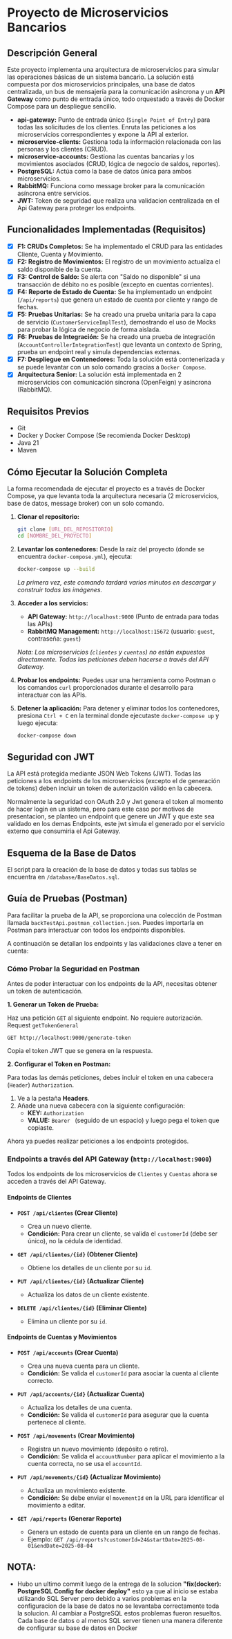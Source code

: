 # Proyecto de Microservicios Bancarios

## Descripción General

Este proyecto implementa una arquitectura de microservicios para simular las operaciones básicas de un sistema bancario. La solución está compuesta por dos microservicios principales, una base de datos centralizada, un bus de mensajería para la comunicación asíncrona y un **API Gateway** como punto de entrada único, todo orquestado a través de Docker Compose para un despliegue sencillo.

*   **api-gateway:** Punto de entrada único (`Single Point of Entry`) para todas las solicitudes de los clientes. Enruta las peticiones a los microservicios correspondientes y expone la API al exterior.
*   **microservice-clients:** Gestiona toda la información relacionada con las personas y los clientes (CRUD).
*   **microservice-accounts:** Gestiona las cuentas bancarias y los movimientos asociados (CRUD, lógica de negocio de saldos, reportes).
*   **PostgreSQL:** Actúa como la base de datos única para ambos microservicios.
*   **RabbitMQ:** Funciona como message broker para la comunicación asíncrona entre servicios.
*   **JWT:** Token de seguridad que realiza una validacion centralizada en el Api Gateway para proteger los endpoints.

## Funcionalidades Implementadas (Requisitos)

-   [x] **F1: CRUDs Completos:** Se ha implementado el CRUD para las entidades Cliente, Cuenta y Movimiento.
-   [x] **F2: Registro de Movimientos:** El registro de un movimiento actualiza el saldo disponible de la cuenta.
-   [x] **F3: Control de Saldo:** Se alerta con "Saldo no disponible" si una transacción de débito no es posible (excepto en cuentas corrientes).
-   [x] **F4: Reporte de Estado de Cuenta:** Se ha implementado un endpoint (`/api/reports`) que genera un estado de cuenta por cliente y rango de fechas.
-   [x] **F5: Pruebas Unitarias:** Se ha creado una prueba unitaria para la capa de servicio (`CustomerServiceImplTest`), demostrando el uso de Mocks para probar la lógica de negocio de forma aislada.
-   [x] **F6: Pruebas de Integración:** Se ha creado una prueba de integración (`AccountControllerIntegrationTest`) que levanta un contexto de Spring, prueba un endpoint real y simula dependencias externas.
-   [x] **F7: Despliegue en Contenedores:** Toda la solución está contenerizada y se puede levantar con un solo comando gracias a `Docker Compose`.
-   [x] **Arquitectura Senior:** La solución está implementada en 2 microservicios con comunicación síncrona (OpenFeign) y asíncrona (RabbitMQ).

## Requisitos Previos

*   Git
*   Docker y Docker Compose (Se recomienda Docker Desktop)
*   Java 21
*   Maven

## Cómo Ejecutar la Solución Completa

La forma recomendada de ejecutar el proyecto es a través de Docker Compose, ya que levanta toda la arquitectura necesaria (2 microservicios, base de datos, message broker) con un solo comando.

1.  **Clonar el repositorio:**
    ```bash
    git clone [URL_DEL_REPOSITORIO]
    cd [NOMBRE_DEL_PROYECTO]
    ```

2.  **Levantar los contenedores:**
    Desde la raíz del proyecto (donde se encuentra `docker-compose.yml`), ejecuta:
    ```bash
    docker-compose up --build
    ```
    *La primera vez, este comando tardará varios minutos en descargar y construir todas las imágenes.*

3.  **Acceder a los servicios:**
    *   **API Gateway:** `http://localhost:9000` (Punto de entrada para todas las APIs)
    *   **RabbitMQ Management:** `http://localhost:15672` (usuario: `guest`, contraseña: `guest`)

    *Nota: Los microservicios (`clientes` y `cuentas`) no están expuestos directamente. Todas las peticiones deben hacerse a través del API Gateway.*

4.  **Probar los endpoints:**
    Puedes usar una herramienta como Postman o los comandos `curl` proporcionados durante el desarrollo para interactuar con las APIs.

5.  **Detener la aplicación:**
    Para detener y eliminar todos los contenedores, presiona `Ctrl + C` en la terminal donde ejecutaste `docker-compose up` y luego ejecuta:
    ```bash
    docker-compose down
    ```
## Seguridad con JWT

La API está protegida mediante JSON Web Tokens (JWT). Todas las peticiones a los endpoints de los microservicios (excepto el de generación de tokens) deben incluir un token de autorización válido en la cabecera.

Normalmente la seguridad con OAuth 2.0 y Jwt genera el token al momento de hacer login en un sistema, pero para este caso por motivos de presentacion, se planteo un endpoint que genere un JWT y que este sea validado en los demas Endpoints, este jwt simula el generado por el servicio externo que consumiria el Api Gateway.

## Esquema de la Base de Datos

El script para la creación de la base de datos y todas sus tablas se encuentra en `/database/BaseDatos.sql`.

## Guía de Pruebas (Postman)

Para facilitar la prueba de la API, se proporciona una colección de Postman llamada `backTestApi.postman_collection.json`. Puedes importarla en Postman para interactuar con todos los endpoints disponibles.

A continuación se detallan los endpoints y las validaciones clave a tener en cuenta:

### Cómo Probar la Seguridad en Postman

Antes de poder interactuar con los endpoints de la API, necesitas obtener un token de autenticación.

**1. Generar un Token de Prueba:**

Haz una petición `GET` al siguiente endpoint. No requiere autorización. Request `getTokenGeneral`

```
GET http://localhost:9000/generate-token
```

Copia el token JWT que se genera en la respuesta.

**2. Configurar el Token en Postman:**

Para todas las demás peticiones, debes incluir el token en una cabecera (`Header`) `Authorization`.

1.  Ve a la pestaña **Headers**.
2.  Añade una nueva cabecera con la siguiente configuración:
    *   **KEY:** `Authorization`
    *   **VALUE:** `Bearer ` (seguido de un espacio) y luego pega el token que copiaste.



Ahora ya puedes realizar peticiones a los endpoints protegidos.

### Endpoints a través del API Gateway (`http://localhost:9000`)

Todos los endpoints de los microservicios de `Clientes` y `Cuentas` ahora se acceden a través del API Gateway.

#### Endpoints de Clientes

*   **`POST /api/clientes` (Crear Cliente)**
    *   Crea un nuevo cliente.
    *   **Condición:** Para crear un cliente, se valida el `customerId` (debe ser único), no la cédula de identidad.

*   **`GET /api/clientes/{id}` (Obtener Cliente)**
    *   Obtiene los detalles de un cliente por su `id`.

*   **`PUT /api/clientes/{id}` (Actualizar Cliente)**
    *   Actualiza los datos de un cliente existente.

*   **`DELETE /api/clientes/{id}` (Eliminar Cliente)**
    *   Elimina un cliente por su `id`.

#### Endpoints de Cuentas y Movimientos

*   **`POST /api/accounts` (Crear Cuenta)**
    *   Crea una nueva cuenta para un cliente.
    *   **Condición:** Se valida el `customerId` para asociar la cuenta al cliente correcto.

*   **`PUT /api/accounts/{id}` (Actualizar Cuenta)**
    *   Actualiza los detalles de una cuenta.
    *   **Condición:** Se valida el `customerId` para asegurar que la cuenta pertenece al cliente.

*   **`POST /api/movements` (Crear Movimiento)**
    *   Registra un nuevo movimiento (depósito o retiro).
    *   **Condición:** Se valida el `accountNumber` para aplicar el movimiento a la cuenta correcta, no se usa el `accountId`.

*   **`PUT /api/movements/{id}` (Actualizar Movimiento)**
    *   Actualiza un movimiento existente.
    *   **Condición:** Se debe enviar el `movementId` en la URL para identificar el movimiento a editar.

*   **`GET /api/reports` (Generar Reporte)**
    *   Genera un estado de cuenta para un cliente en un rango de fechas.
    *   Ejemplo: `GET /api/reports?customerId=24&startDate=2025-08-01&endDate=2025-08-04`



## NOTA:
* Hubo un ultimo commit luego de la entrega de la solucion **"fix(docker): PostgreSQL Config for docker deploy"** esto ya que al inicio se estaba utilizando SQL Server pero debido a varios problemas en la configuracion de la base de datos no se levantaba correctamente toda la solucion. Al cambiar a PostgreSQL estos problemas fueron resueltos. Cada base de datos o al menos SQL server tienen una manera diferente de configurar su base de datos en Docker